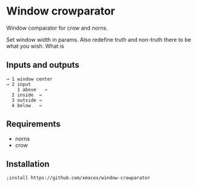 # Window crowparator

Window comparator for crow and norns.

Set window width in params. Also redefine truth and non-truth there to be what you wish. What is 

## Inputs and outputs

    → 1 window center
    → 2 input
    	1 above   →
	  2 inside  →
	  3 outside →
	  4 below   →

## Requirements

- norns
- crow

## Installation

```
;install https://github.com/xmacex/window-crowparator
```
